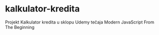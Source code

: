 # kalkulator-kredita
Projekt Kalkulator kredita u sklopu Udemy tečaja Modern JavaScript From The Beginning
